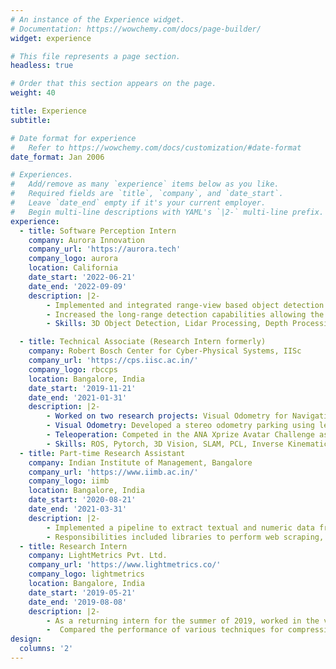 ```yaml
---
# An instance of the Experience widget.
# Documentation: https://wowchemy.com/docs/page-builder/
widget: experience

# This file represents a page section.
headless: true

# Order that this section appears on the page.
weight: 40

title: Experience
subtitle:

# Date format for experience
#   Refer to https://wowchemy.com/docs/customization/#date-format
date_format: Jan 2006

# Experiences.
#   Add/remove as many `experience` items below as you like.
#   Required fields are `title`, `company`, and `date_start`.
#   Leave `date_end` empty if it's your current employer.
#   Begin multi-line descriptions with YAML's `|2-` multi-line prefix.
experience:
  - title: Software Perception Intern
    company: Aurora Innovation
    company_url: 'https://aurora.tech'
    company_logo: aurora
    location: California
    date_start: '2022-06-21'
    date_end: '2022-09-09'
    description: |2-
        - Implemented and integrated range-view based object detection for the lidar sensors with camera sensors for the self-driving autonomy stack to improve long-range object detection
        - Increased the long-range detection capabilities allowing the vehicle to detect objects >200m on all sides
        - Skills: 3D Object Detection, Lidar Processing, Depth Processing, PyTorch, Python, C++

  - title: Technical Associate (Research Intern formerly)
    company: Robert Bosch Center for Cyber-Physical Systems, IISc
    company_url: 'https://cps.iisc.ac.in/'
    company_logo: rbccps
    location: Bangalore, India
    date_start: '2019-11-21'
    date_end: '2021-01-31'
    description: |2-
        - Worked on two research projects: Visual Odometry for Navigation, and Teleoperation of a Humanoid Robot
        - Visual Odometry: Developed a stereo odometry parking using learned features, which was used for emergency parking of the autonomous vehicle developed in the lab. Published a survey on the same.
        - Teleoperation: Competed in the ANA Xprize Avatar Challenge as a university-industry team. Developed human arm teleoperation libraries using optical trackers and inverse kinematics.
        - Skills: ROS, Pytorch, 3D Vision, SLAM, PCL, Inverse Kinematics
  - title: Part-time Research Assistant
    company: Indian Institute of Management, Bangalore
    company_url: 'https://www.iimb.ac.in/'
    company_logo: iimb
    location: Bangalore, India
    date_start: '2020-08-21'
    date_end: '2021-03-31'
    description: |2-
        - Implemented a pipeline to extract textual and numeric data from public financial filings of firms for an academic project which seeks to develop a new measure of Disclosure Quality
        - Responsibilities included libraries to perform web scraping, data cleaning, text and numerical extraction, mathematical modeling, and visualization
  - title: Research Intern
    company: LightMetrics Pvt. Ltd.
    company_url: 'https://www.lightmetrics.co/'
    company_logo: lightmetrics
    location: Bangalore, India
    date_start: '2019-05-21'
    date_end: '2019-08-08'
    description: |2-
        - As a returning intern for the summer of 2019, worked in the video telematics team to compress neural networks
        -  Compared the performance of various techniques for compressing neural networks for real-time performance on edge compute. Implemented filter based and activation based pruning techniques to achieve 6x reduction in size and 6x speedup for object detection. 
design:
  columns: '2'
---
```

